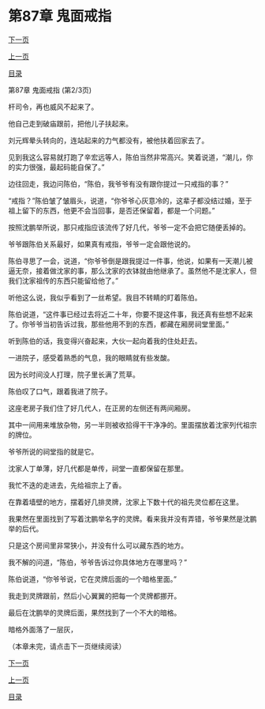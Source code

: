 <h1>第87章    鬼面戒指</h1>
            <div><p><a href="./260_%E7%AC%AC87%E7%AB%A0_%E9%AC%BC%E9%9D%A2%E6%88%92%E6%8C%87.md">下一页</a></p><p><a href="./258_%E7%AC%AC87%E7%AB%A0_%E9%AC%BC%E9%9D%A2%E6%88%92%E6%8C%87.md">上一页</a></p><p><a href="../">目录</a></p></div>
            <div><p>第87章    鬼面戒指 (第2/3页)</p><p>杆司令，再也威风不起来了。</p><p>他自己走到破庙跟前，把他儿子扶起来。</p><p>刘元辉晕头转向的，连站起来的力气都没有，被他扶着回家去了。</p><p>见到我这么容易就打跑了辛宏远等人，陈伯当然非常高兴。笑着说道，“潮儿，你的实力很强，最起码能自保了。”</p><p>边往回走，我边问陈伯，“陈伯，我爷爷有没有跟你提过一只戒指的事？”</p><p>“戒指？”陈伯皱了皱眉头，说道，“你爷爷心灰意冷的，这辈子都没结过婚，至于祖上留下的东西，他更不会当回事，是否还保留着，都是一个问题。”</p><p>按照沈鹏举所说，那只戒指应该流传了好几代，爷爷一定不会把它随便丢掉的。</p><p>爷爷跟陈伯关系最好，如果真有戒指，爷爷一定会跟他说的。</p><p>陈伯寻思了一会，说道，“你爷爷倒是跟我提过一件事，他说，如果有一天潮儿被逼无奈，接着做沈家的事，那么沈家的衣钵就由他继承了。虽然他不是沈家人，但我们沈家祖传的东西只能留给他了。”</p><p>听他这么说，我似乎看到了一丝希望。我目不转睛的盯着陈伯。</p><p>陈伯说道，“这件事已经过去将近二十年，你要不提这件事，我还真有些想不起来了。你爷爷当初告诉过我，那些他用不到的东西，都藏在厢房祠堂里面。”</p><p>听到陈伯的话，我变得兴奋起来，大伙一起向着我的住处赶去。</p><p>一进院子，感受着熟悉的气息，我的眼睛就有些发酸。</p><p>因为长时间没人打理，院子里长满了荒草。</p><p>陈伯叹了口气，跟着我进了院子。</p><p>这座老房子我们住了好几代人，在正房的左侧还有两间厢房。</p><p>其中一间用来堆放杂物，另一半则被收拾得干干净净的。里面摆放着沈家列代祖宗的牌位。</p><p>爷爷所说的祠堂指的就是它。</p><p>沈家人丁单薄，好几代都是单传，祠堂一直都保留在那里。</p><p>我忙不迭的走进去，先给祖宗上了香。</p><p>在靠着墙壁的地方，摆着好几排灵牌，沈家上下数十代的祖先灵位都在这里。</p><p>我果然在里面找到了写着沈鹏举名字的灵牌。看来我并没有弄错，爷爷果然是沈鹏举的后代。</p><p>只是这个房间里非常狭小，并没有什么可以藏东西的地方。</p><p>我不解的问道，“陈伯，爷爷告诉过你具体地方在哪里吗？”</p><p>陈伯说道，“你爷爷说，它在灵牌后面的一个暗格里面。”</p><p>我走到灵牌跟前，然后小心翼翼的把每一个灵牌都挪开。</p><p>最后在沈鹏举的灵牌后面，果然找到了一个不大的暗格。</p><p>暗格外面落了一层灰，</p><p>（本章未完，请点击下一页继续阅读）</p></div>
            <div><p><a href="./260_%E7%AC%AC87%E7%AB%A0_%E9%AC%BC%E9%9D%A2%E6%88%92%E6%8C%87.md">下一页</a></p><p><a href="./258_%E7%AC%AC87%E7%AB%A0_%E9%AC%BC%E9%9D%A2%E6%88%92%E6%8C%87.md">上一页</a></p><p><a href="../">目录</a></p></div>